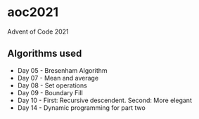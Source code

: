 # aoc2021
Advent of Code 2021

## Algorithms used

* Day 05 - Bresenham Algorithm
* Day 07 - Mean and average
* Day 08 - Set operations
* Day 09 - Boundary Fill
* Day 10 - First: Recursive descendent. Second: More elegant
* Day 14 - Dynamic programming for part two
